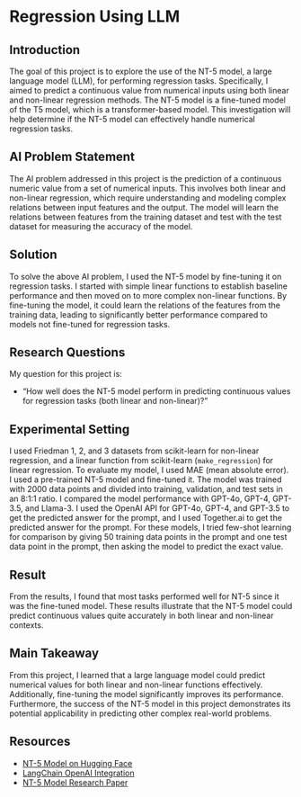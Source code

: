 # Regression Using LLM

## Introduction
The goal of this project is to explore the use of the NT-5 model, a large language model (LLM), for performing regression tasks. Specifically, I aimed to predict a continuous value from numerical inputs using both linear and non-linear regression methods. The NT-5 model is a fine-tuned model of the T5 model, which is a transformer-based model. This investigation will help determine if the NT-5 model can effectively handle numerical regression tasks.

## AI Problem Statement
The AI problem addressed in this project is the prediction of a continuous numeric value from a set of numerical inputs. This involves both linear and non-linear regression, which require understanding and modeling complex relations between input features and the output. The model will learn the relations between features from the training dataset and test with the test dataset for measuring the accuracy of the model.

## Solution
To solve the above AI problem, I used the NT-5 model by fine-tuning it on regression tasks. I started with simple linear functions to establish baseline performance and then moved on to more complex non-linear functions. By fine-tuning the model, it could learn the relations of the features from the training data, leading to significantly better performance compared to models not fine-tuned for regression tasks.

## Research Questions
My question for this project is:
- “How well does the NT-5 model perform in predicting continuous values for regression tasks (both linear and non-linear)?”

## Experimental Setting
I used Friedman 1, 2, and 3 datasets from scikit-learn for non-linear regression, and a linear function from scikit-learn (`make_regression`) for linear regression. To evaluate my model, I used MAE (mean absolute error). I used a pre-trained NT-5 model and fine-tuned it. The model was trained with 2000 data points and divided into training, validation, and test sets in an 8:1:1 ratio. I compared the model performance with GPT-4o, GPT-4, GPT-3.5, and Llama-3. I used the OpenAI API for GPT-4o, GPT-4, and GPT-3.5 to get the predicted answer for the prompt, and I used Together.ai to get the predicted answer for the prompt. For these models, I tried few-shot learning for comparison by giving 50 training data points in the prompt and one test data point in the prompt, then asking the model to predict the exact value.

## Result
From the results, I found that most tasks performed well for NT-5 since it was the fine-tuned model. These results illustrate that the NT-5 model could predict continuous values quite accurately in both linear and non-linear contexts.

## Main Takeaway
From this project, I learned that a large language model could predict numerical values for both linear and non-linear functions effectively. Additionally, fine-tuning the model significantly improves its performance. Furthermore, the success of the NT-5 model in this project demonstrates its potential applicability in predicting other complex real-world problems.

## Resources
- [NT-5 Model on Hugging Face](https://huggingface.co/nielsr/nt5-small-rc1)
- [LangChain OpenAI Integration](https://python.langchain.com/v0.2/docs/integrations/chat/openai/)
- [NT-5 Model Research Paper](https://arxiv.org/pdf/2404.07544.pdf)
